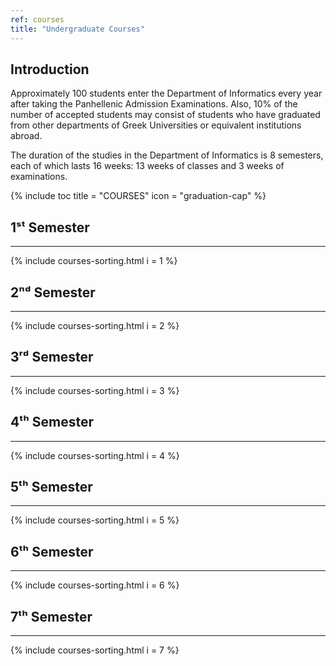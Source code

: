```yaml
---
ref: courses
title: "Undergraduate Courses"
---
```

<h2>Introduction</h2>

 Approximately 100 students enter the Department of Informatics every year after taking the Panhellenic Admission Examinations. Also, 10% of the number of accepted students may consist of students who have graduated from other departments of Greek Universities or equivalent institutions abroad.

The duration of the studies in the Department of Informatics is 8 semesters, each of which lasts 16 weeks: 13 weeks of classes and 3 weeks of examinations.


{% include toc title = "COURSES" icon = "graduation-cap" %}

## 1ˢᵗ Semester
---------------

  {% include courses-sorting.html i = 1 %}

## 2ⁿᵈ Semester
---------------

  {% include courses-sorting.html i = 2 %}

## 3ʳᵈ Semester
---------------

  {% include courses-sorting.html i = 3 %}

## 4ᵗʰ Semester
---------------

  {% include courses-sorting.html i = 4 %}

## 5ᵗʰ Semester
---------------

  {% include courses-sorting.html i = 5 %}

## 6ᵗʰ Semester
---------------

  {% include courses-sorting.html i = 6 %}

## 7ᵗʰ Semester
---------------

  {% include courses-sorting.html i = 7 %}
